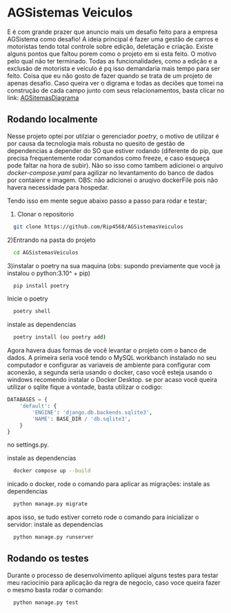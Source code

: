 
# AGSistemas Veiculos

E é com grande prazer que anuncio mais um desafio feito para a empresa AGSistema como desafio!
A ideia principal é fazer uma gestão de carros e motoristas tendo total controle sobre edição, deletação e criação. Existe alguns pontos que faltou porem como o projeto em si esta feito. O motivo pelo qual não ter terminado. Todas as funcionalidades, como a edição e a exclusão de motorista e veículo é pq isso demandaria mais tempo para ser feito. Coisa que eu não gosto de fazer quando se trata de um projeto de apenas desafio. Caso queira ver o digrama e todas as deciões que tomei na construção de cada campo junto com seus relacionamentos, basta clicar no link: [AGSitemasDiagrama](https://dbdiagram.io/d/AGSistemasVeiculos-661a8ef903593b6b61e7fa7e)


## Rodando localmente

Nesse projeto optei por utilziar o gerenciador _poetry_, o motivo de utilizar é por causa da tecnologia mais robusta no quesito de gestão de dependencias a depender do SO que estiver rodando (diferente do pip, que precisa frequentemente rodar  comandos como freeze, e caso esqueça pode faltar na hora de subir). Não so isso como tambem adicionei o arquivo *docker-compose.yaml* para agilizar no levantamento do banco de dados por contaienr e imagem. OBS: não adicionei o aruqivo dockerFile pois não havera necessidade para hospedar.

Tendo isso em mente segue abaixo passo a passo para rodar e testar;
1) Clonar o repositorio
```bash
  git clone https://github.com/Rip4568/AGSistemasVeiculos
```
2)Entrando na pasta do projeto
```bash
  cd AGSistemasVeiculos
```
3)instalar o poetry na sua maquina (obs: supondo previamente que você ja instalou o python:3.10^ + pip)

```bash
  pip install poetry
```

Inicie o poetry

```bash
  poetry shell
```
instale as dependencias
```bash
  poetry install (ou poetry add)
```

Agora havera duas formas de você levantar o projeto com o banco de dados. A primeira seria você tendo o MySQL workbanch instalado no seu computador e configurar as variaveis de ambiente para configurar com aconexão, a segunda seria usando o docker, caso você esteja usando o windows recomendo instalar o Docker Desktop. se por acaso você queira utilizar o sqlite fique a vontade, basta utilizar o codigo:

```python
DATABASES = {
    'default': {
        'ENGINE': 'django.db.backends.sqlite3',
        'NAME': BASE_DIR / 'db.sqlite3',
    }
}
```
no settings.py.

instale as dependencias
```bash
  docker compose up --build
```

inicado o docker, rode o comando para aplicar as migrações:
instale as dependencias
```bash
  python manage.py migrate
```

apos isso, se tudo estiver correto rode o comando para inicializar o servidor:
instale as dependencias
```bash
  python manage.py runserver
```
## Rodando os testes

Durante o processo de desenvolvimento apliquei alguns testes para testar meu raciocinio para aplicação da regra de negocio, caso voce queira fazer o mesmo basta rodar o comando:

```bash
  python manage.py test
```

